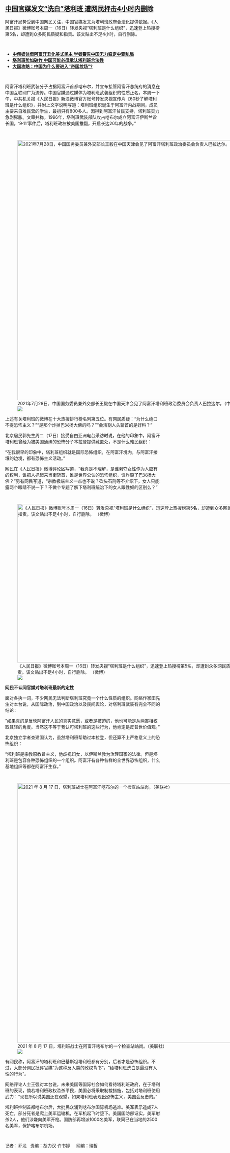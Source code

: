 <!--1629199920000-->
[中国官媒发文“洗白”塔利班     遭网民抨击4小时内删除](https://www.rfa.org/mandarin/yataibaodao/meiti/ql2-08172021073220.html)
------

<p><span style="font-weight: 400;">阿富汗局势受到中国网民关注，中国官媒发文为塔利班政府合法化提供依据。《人民日报》微博账号本周一（</span><span style="font-weight: 400;">16</span><span style="font-weight: 400;">日）转发央视</span><span style="font-weight: 400;">“</span><span style="font-weight: 400;">塔利班是什么组织</span><span style="font-weight: 400;">”</span><span style="font-weight: 400;">，迅速登上热搜榜第</span><span style="font-weight: 400;">5</span><span style="font-weight: 400;">名，却遭到众多网民质疑和指责。该文贴出不足</span><span style="font-weight: 400;">4</span><span style="font-weight: 400;">小时，自行删除。</span><span style="font-weight: 400;"> </span></p><p><br/></p><ul><li><span style="font-weight: 400;"><span class="result-title"><a class="state-published" href="https://www.rfa.org/mandarin/yataibaodao/junshiwaijiao/ql1-08162021054846.html"><strong>中俄媒体借阿富汗丑化美式民主 学者警告中国无力稳定中亚乱局</strong></a> </span> <span class="discreet"> <span> <span class="searchresultdate"> </span></span></span></span></li><li><span style="font-weight: 400;"><span class="result-title"> <a class="state-published" href="https://www.rfa.org/mandarin/Xinwen/4-08142021112450.html"><strong>塔利班势如破竹 中国可能必须承认塔利班合法性</strong></a> </span> <span class="discreet"> <span> <span class="searchresultdate"> </span></span></span></span></li><li><strong><a href="https://www.rfa.org/mandarin/zhuanlan/daguogonglue/dip-07302021094825.html">大国攻略：中国为什么要进入“帝国坟场”?</a></strong></li></ul><p><br/></p><p><span style="font-weight: 400;">阿富汗塔利班武装分子占据阿富汗首都喀布尔，并宣布接管阿富汗总统府的消息在中国互联网广为流传。中国官媒通过媒体为塔利班武装组织的性质正名。本周一下午，中共机关报《人民日报》新浪微博官方账号转发央视宣传片《</span><span style="font-weight: 400;">60</span><span style="font-weight: 400;">秒了解塔利班是什么组织》，并附上文字说明写道：塔利班组织诞生于阿富汗内战期间，成员主要来自难民营的学生，最初只有</span><span style="font-weight: 400;">800</span><span style="font-weight: 400;">多人。因得到阿富汗贫民支持，塔利班实力急剧膨胀。文章并称，</span><span style="font-weight: 400;">1996</span><span style="font-weight: 400;">年，塔利班武装部队攻占喀布尔成立阿富汗伊斯兰酋长国。</span><span style="font-weight: 400;">‘9·11’</span><span style="font-weight: 400;">事件后，塔利班政权被美国推翻，开启长达</span><span style="font-weight: 400;">20</span><span style="font-weight: 400;">年的战争。</span><span style="font-weight: 400;">”</span><span style="font-weight: 400;"></span></p><p><br/></p><p><figure class="image-richtext image-inline captioned" style="width:1500px;"><img alt="2021年7月28日，中国国务委员兼外交部长王毅在中国天津会见了阿富汗塔利班政治委员会负责人巴拉达尔。（中国外交部官网）" height="844" src="https://www.rfa.org/mandarin/yataibaodao/meiti/ql2-08172021073220.html/33-22ee-473f.jpg/@@images/70c4f709-df8f-417c-8d37-2feba832df5f.jpeg" title="33-22EE-473F.jpg" width="1500"/><figcaption class="image-caption">2021年7月28日，中国国务委员兼外交部长王毅在中国天津会见了阿富汗塔利班政治委员会负责人巴拉达尔。（中国外交部官网）</figcaption><small></small><div id="zoomattribute"><a data-caption="2021年7月28日，中国国务委员兼外交部长王毅在中国天津会见了阿富汗塔利班政治委员会负责人巴拉达尔。（中国外交部官网）" data-fancybox="" href="https://www.rfa.org/mandarin/yataibaodao/meiti/ql2-08172021073220.html/33-22ee-473f.jpg" id="single_image" title="2021年7月28日，中国国务委员兼外交部长王毅在中国天津会见了阿富汗塔利班政治委员会负责人巴拉达尔。（中国外交部官网）"><img src="/++plone++rfa-resources/img/icon-zoom.png"/></a></div></figure></p><p><span style="font-weight: 400;">上述有关塔利班的微博在十大热搜排行榜名列第五位。有网民质疑：</span><span style="font-weight: 400;">“</span><span style="font-weight: 400;">为什么绝口不提恐怖主义？</span><span style="font-weight: 400;">”“</span><span style="font-weight: 400;">是那个炸掉巴米扬大佛的吗？</span><span style="font-weight: 400;">”“</span><span style="font-weight: 400;">会活割人头斩首的是好料？</span><span style="font-weight: 400;">”</span></p><p><span style="font-weight: 400;">北京居民郭先生周二（</span><span style="font-weight: 400;">17</span><span style="font-weight: 400;">日）接受自由亚洲电台采访时说，在他的印象中，阿富汗塔利班曾经为被美国通缉的恐怖分子本拉登提供藏匿处，不是什么难民组织：</span><span style="font-weight: 400;"> </span></p><p><span style="font-weight: 400;">“</span><span style="font-weight: 400;">在我很早的印象中，塔利班组织就是国际恐怖组织，在阿富汗境内，与阿富汗接壤的边境，都有恐怖主义活动。</span><span style="font-weight: 400;">”</span></p><p><span style="font-weight: 400;">网民在《人民日报》微博评论区写道，</span><span style="font-weight: 400;">“</span><span style="font-weight: 400;">我真是不理解，是谁剥夺女性作为人应有的权利，谁把人抓起来当街斩首，谁是世界公认的恐怖组织，谁炸毁了巴米扬大佛？</span><span style="font-weight: 400;">”</span><span style="font-weight: 400;">另有网民写道，</span><span style="font-weight: 400;">“</span><span style="font-weight: 400;">宗教极端主义一点也不说？砍头石刑等不介绍下，女人只能露两个眼睛不说一下？不做个专题了解下塔利班统治下的女人跟性奴的区别么？</span><span style="font-weight: 400;">”</span></p><p><br/></p><p><span style="font-weight: 400;"><figure class="image-richtext image-inline captioned" style="width:744px;"><img alt="《人民日报》微博账号本周一（16日）转发央视“塔利班是什么组织”，迅速登上热搜榜第5名，却遭到众多网民质疑和指责。该文贴出不足4小时，自行删除。 （微博）" height="515" src="https://www.rfa.org/mandarin/yataibaodao/meiti/ql2-08172021073220.html/20210817045517.jpg/@@images/7581f429-20c8-4f29-aa4e-43474d059d4b.jpeg" title="20210817045517.jpg" width="744"/><figcaption class="image-caption">《人民日报》微博账号本周一（16日）转发央视“塔利班是什么组织”，迅速登上热搜榜第5名，却遭到众多网民质疑和指责。该文贴出不足4小时，自行删除。 （微博）</figcaption><small></small><div id="zoomattribute"><a data-caption="《人民日报》微博账号本周一（16日）转发央视“塔利班是什么组织”，迅速登上热搜榜第5名，却遭到众多网民质疑和指责。该文贴出不足4小时，自行删除。 （微博）" data-fancybox="" href="https://www.rfa.org/mandarin/yataibaodao/meiti/ql2-08172021073220.html/20210817045517.jpg" id="single_image" title="《人民日报》微博账号本周一（16日）转发央视“塔利班是什么组织”，迅速登上热搜榜第5名，却遭到众多网民质疑和指责。该文贴出不足4小时，自行删除。 （微博）"><img src="/++plone++rfa-resources/img/icon-zoom.png"/></a></div></figure></span></p><p><b>网民不认同官媒对塔利班最新的定性</b></p><p><span style="font-weight: 400;">面对各执一词，不少网民无法判断塔利班究竟一个什么性质的组织。网络作家田先生对本台说，从国际政治，到中国政治以及民间舆论，对塔利班武装有完全不同的结论：</span></p><p><span style="font-weight: 400;">“</span><span style="font-weight: 400;">如果真的是反映阿富汗人民的真实意愿，或者是被迫的，他也可能是从两害相权取其轻的角度。当然这不等于我认可塔利班的这些行为，他肯定是反普世价值观。</span><span style="font-weight: 400;">”</span></p><p><span style="font-weight: 400;">北京独立学者查建国认为，虽然塔利班帮助过本拉登，但还算不上严格意义上的恐怖组织：</span></p><p><span style="font-weight: 400;">“</span><span style="font-weight: 400;">塔利班是宗教原教旨主义，他歧视妇女，以伊斯兰教为治理国家的法律。但是塔利班是包容各种恐怖组织的一个组织。阿富汗有各种各样的全世界恐怖组织，什么基地组织等都在阿富汗生存。</span><span style="font-weight: 400;">”</span></p><p><br/></p><p><span style="font-weight: 400;"><figure class="image-richtext image-inline captioned" style="width:1500px;"><img alt="2021 年 8 月 17 日，塔利班战士在阿富汗喀布尔的一个检查站站岗。（美联社）" height="843" src="https://www.rfa.org/mandarin/yataibaodao/meiti/ql2-08172021073220.html/ap21229408164715.jpg/@@images/f1525c75-f5a9-421a-9c85-ba9199d8740b.jpeg" title="AP21229408164715.jpg" width="1500"/><figcaption class="image-caption">2021 年 8 月 17 日，塔利班战士在阿富汗喀布尔的一个检查站站岗。（美联社）</figcaption><small></small><div id="zoomattribute"><a data-caption="2021 年 8 月 17 日，塔利班战士在阿富汗喀布尔的一个检查站站岗。（美联社）" data-fancybox="" href="https://www.rfa.org/mandarin/yataibaodao/meiti/ql2-08172021073220.html/ap21229408164715.jpg" id="single_image" title="2021 年 8 月 17 日，塔利班战士在阿富汗喀布尔的一个检查站站岗。（美联社）"><img src="/++plone++rfa-resources/img/icon-zoom.png"/></a></div></figure></span></p><p><span style="font-weight: 400;">有网民称，阿富汗的塔利班和巴基斯坦塔利班都有分别，后者才是恐怖组织。不过，大部分网民批评官媒</span><span style="font-weight: 400;">“</span><span style="font-weight: 400;">为这种反人类的政权背书</span><span style="font-weight: 400;">”</span><span style="font-weight: 400;">，</span><span style="font-weight: 400;">“</span><span style="font-weight: 400;">给塔利班洗白是最没有人性的行为</span><span style="font-weight: 400;">”</span><span style="font-weight: 400;">。</span></p><p><span style="font-weight: 400;">网络评论人士王强对本台说，未来美国等国际社会如何看待塔利班政府，在于塔利班的表现，倘若塔利班政权滥杀平民，美国必将采取制裁措施，包括对塔利班使用武力：</span><span style="font-weight: 400;">“</span><span style="font-weight: 400;">现在所以说美国还在观望，如果塔利班表现出恐怖主义，美国会反击的。</span><span style="font-weight: 400;">”</span></p><p><span style="font-weight: 400;">塔利班控制首都喀布尔后，大批民众涌到喀布尔国际机场逃难。美军表示造成</span><span style="font-weight: 400;">7</span><span style="font-weight: 400;">人死亡，部分死者是爬上美军运输机，在军机起飞时堕下。美国国防部证实，美军射杀</span><span style="font-weight: 400;">2</span><span style="font-weight: 400;">人，他们涉嫌向美军开枪。国防部再增派</span><span style="font-weight: 400;">1000</span><span style="font-weight: 400;">名美军，联同已在当地的</span><span style="font-weight: 400;">2500</span><span style="font-weight: 400;">名美军，保护喀布尔机场。</span></p><p><br/></p><p><span style="font-weight: 400;">记者</span>：<span style="font-weight: 400;">乔龙</span><span style="font-weight: 400;">   </span><span style="font-weight: 400;">责编</span>：<span style="font-weight: 400;">胡力汉 许书婷     网编：瑞哲<br/></span></p>
